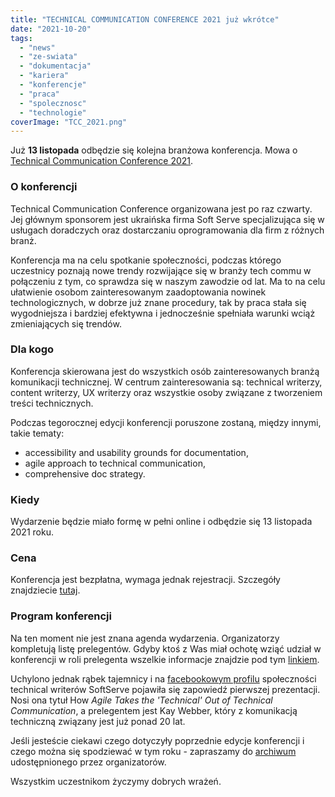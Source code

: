 ```yaml
---
title: "TECHNICAL COMMUNICATION CONFERENCE 2021 już wkrótce"
date: "2021-10-20"
tags:
  - "news"
  - "ze-swiata"
  - "dokumentacja"
  - "kariera"
  - "konferencje"
  - "praca"
  - "spolecznosc"
  - "technologie"
coverImage: "TCC_2021.png"
---
```


Już **13 listopada** odbędzie się kolejna branżowa konferencja. Mowa o
[Technical Communication Conference 2021](https://www.softserveinc.com/en-us/events/technical-communication-conference-2021).

### O konferencji

Technical Communication Conference organizowana jest po raz czwarty. Jej głównym
sponsorem jest ukraińska firma Soft Serve specjalizująca się w usługach
doradczych oraz dostarczaniu oprogramowania dla firm z różnych branż.

Konferencja ma na celu spotkanie społeczności, podczas którego uczestnicy
poznają nowe trendy rozwijające się w branży tech commu w połączeniu z tym, co
sprawdza się w naszym zawodzie od lat. Ma to na celu ułatwienie osobom
zainteresowanym zaadoptowania nowinek technologicznych, w dobrze już znane
procedury, tak by praca stała się wygodniejsza i bardziej efektywna i
jednocześnie spełniała warunki wciąż zmieniających się trendów.

### Dla kogo

Konferencja skierowana jest do wszystkich osób zainteresowanych branżą
komunikacji technicznej. W centrum zainteresowania są: technical writerzy,
content writerzy, UX writerzy oraz wszystkie osoby związane z tworzeniem treści
technicznych.

Podczas tegorocznej edycji konferencji poruszone zostaną, między innymi, takie
tematy:

- accessibility and usability grounds for documentation,
- agile approach to technical communication,
- comprehensive doc strategy.

### Kiedy

Wydarzenie będzie miało formę w pełni online i odbędzie się 13 listopada 2021
roku.

### Cena

Konferencja jest bezpłatna, wymaga jednak rejestracji. Szczegóły znajdziecie
[tutaj](https://softserveinc.events/techcommconference/?utm_campaign=Tech%20Comms%20Conf%202021&utm_source=Website&utm_medium=event%20page&utm_term=on%20SoftServe).

### Program konferencji

Na ten moment nie jest znana agenda wydarzenia. Organizatorzy kompletują listę
prelegentów. Gdyby ktoś z Was miał ochotę wziąć udział w konferencji w roli
prelegenta wszelkie informacje znajdzie pod tym
[linkiem](https://softserveinc.events/techcomm_sp/).

Uchylono jednak rąbek tajemnicy i na
[facebookowym profilu](https://www.facebook.com/SoftServeTechComm) społeczności
technical writerów SoftServe pojawiła się zapowiedź pierwszej prezentacji. Nosi
ona tytuł How _Agile Takes the 'Technical' Out of Technical Communication_, a
prelegentem jest Kay Webber, który z komunikacją techniczną związany jest już
ponad 20 lat.

Jeśli jesteście ciekawi czego dotyczyły poprzednie edycje konferencji i czego
można się spodziewać w tym roku - zapraszamy do
[archiwum](https://softserveinc.events/techcommconference_archive/)
udostępnionego przez organizatorów.

Wszystkim uczestnikom życzymy dobrych wrażeń.
